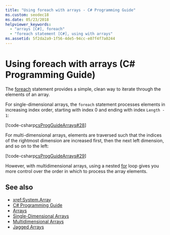 ```yaml
---
title: "Using foreach with arrays - C# Programming Guide"
ms.custom: seodec18
ms.date: 05/23/2018
helpviewer_keywords: 
  - "arrays [C#], foreach"
  - "foreach statement [C#], using with arrays"
ms.assetid: 5f2da2a9-1f56-4de5-94cc-e07f4f7a0244
---
```

# Using foreach with arrays (C# Programming Guide)

The [foreach](../../language-reference/keywords/foreach-in.md) statement provides a simple, clean way to iterate through the elements of an array.

For single-dimensional arrays, the `foreach` statement processes elements in increasing index order, starting with index 0 and ending with index `Length - 1`:

[!code-csharp[csProgGuideArrays#28](./codesnippet/CSharp/using-foreach-with-arrays_1.cs)]

For multi-dimensional arrays, elements are traversed such that the indices of the rightmost dimension are increased first, then the next left dimension, and so on to the left:

[!code-csharp[csProgGuideArrays#29](./codesnippet/CSharp/using-foreach-with-arrays_2.cs)]

However, with multidimensional arrays, using a nested [for](../../language-reference/keywords/for.md) loop gives you more control over the order in which to process the array elements.

## See also

- <xref:System.Array>  
- [C# Programming Guide](../index.md)  
- [Arrays](index.md)  
- [Single-Dimensional Arrays](single-dimensional-arrays.md)  
- [Multidimensional Arrays](multidimensional-arrays.md)  
- [Jagged Arrays](jagged-arrays.md)
